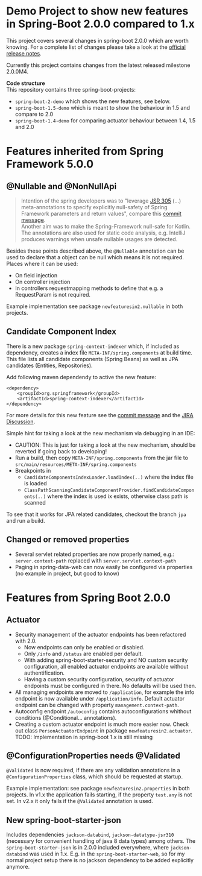 # Demo Project to show new features in Spring-Boot 2.0.0 compared to 1.x

This project covers several changes in spring-boot 2.0.0 which are worth knowing. For a complete list of changes please take a look at the [official release notes](https://github.com/spring-projects/spring-boot/wiki/Spring-Boot-2.0-Release-Notes).

Currently this project contains changes from the latest released milestone 2.0.0M4.

__Code structure__<br/>
This repository contains three spring-boot-projects:
- `spring-boot-2-demo` which shows the new features, see below.
- `spring-boot-1.5-demo` which is meant to show the behaviour in 1.5 and compare to 2.0
- `spring-boot-1.4-demo` for comparing actuator behaviour between 1.4, 1.5 and 2.0


# Features inherited from Spring Framework 5.0.0

## @Nullable and @NonNullApi

> Intention of the spring developers was to "leverage [JSR 305](https://jcp.org/en/jsr/detail?id=305) (...) meta-annotations to specify explicitly
null-safety of Spring Framework parameters and return values", compare this  [commit message](https://github.com/spring-projects/spring-framework/commit/87598f48e41d483745aba56cbf4e998c6f6d680c#diff-31f527c92f7d3887b2320e4a28e7be8a). <br/>
> Another aim was to make the Spring-Framework null-safe for Kotlin. The annotations are also used for static code analysis, e.g. IntelliJ produces warnings when unsafe nullable usages are detected.

Besides these points described above, the `@Nullable` annotation can be used to declare that a object can be null which means it is not required. Places where it can be used: 
- On field injection
- On controller injection
- In controllers requestmapping methods to define that e.g. a RequestParam is not required.

Example implementation see package `newfeaturesin2.nullable` in both projects.

## Candidate Component Index
There is a new package `spring-context-indexer` which, if included as dependency, creates a index file `META-INF/spring.components` at build time. This file lists all candidate components (Spring Beans) as well as JPA candidates (Entities, Repositories).

Add following maven dependendy to active the new feature:

    <dependency>
        <groupId>org.springframework</groupId>
        <artifactId>spring-context-indexer</artifactId>
    </dependency>

For more details for this new feature see the [commit message](https://github.com/snicoll/spring-framework/commit/dc160f6fd1f3623bf14b375c14a9b5065e660377) and the [JIRA Discussion](https://jira.spring.io/browse/SPR-11890).

Simple hint for taking a look at the new mechanism via debugging in an IDE:
- CAUTION: This is just for taking a look at the new mechanism, should be reverted if going back to developing! 
- Run a build, then copy `META-INF/spring.components` from the jar file to `src/main/resources/META-INF/spring.components`
- Breakpoints in 
  * `CandidateComponentsIndexLoader.loadIndex(..)` where the index file is loaded
  * `ClassPathScanningCandidateComponentProvider.findCandidateComponents(..)` where the index is used ix exists, otherwise class path is scanned

To see that it works for JPA related candidates, checkout the branch `jpa` and run a build.


## Changed or removed properties
- Several servlet related properties are now properly named, e.g.: `server.context-path` replaced with `server.servlet.context-path`
- Paging in spring-data-web can now easily be configured via properties (no example in project, but good to know)



# Features from Spring Boot 2.0.0

## Actuator
- Security management of the actuator endpoints has been refactored with 2.0. 
  * Now endpoints can only be enabled or disabled.
  * Only `/info` and `/status` are enabled per default. 
  * With adding spring-boot-starter-security and NO custom security configuration, all enabled actuator endpoints are available without authentification.
  * Having a custom security configuration, security of actuator endpoints must be configured in there. No defaults will be used then.
- All managing endpoints are moved to `/application`, for example the info endpoint is now available under `/application/info`. Default actuator endpoint can be changed with property `management.context-path`.
- Autoconfig endpoint `/autoconfig` contains autoconfigurations whithout conditions (@Conditional... annotations).
- Creating a custom actuator endpoint is much more easier now. Check out class `PersonActuatorEndpoint` in package `newfeaturesin2.actuator`. <br/>
TODO: Implementation in spring-boot 1.x is still missing


## @ConfigurationProperties needs @Validated

`@Validated` is now required, if there are any validation annotations in a `@ConfigurationProperties` class, which should be requested at startup.

Example implementation: see package `newfeaturesin2.properties` in both projects. In v1.x the application fails starting, if the property `test.any` is not set. In v2.x it only fails if the `@Validated` annotation is used.

## New spring-boot-starter-json
Includes dependencies `jackson-databind`, `jackson-datatype-jsr310` (necessary for convenient handling of java 8 data types) among others. The `spring-boot-starter-json` is in 2.0.0 included everywhere, where `jackson-databind` was used in 1.x. E.g. in the `spring-boot-starter-web`, so for my normal project setup there is no jackson dependency to be added explicitly anymore.
